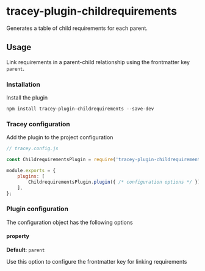 # tracey-plugin-childrequirements

Generates a table of child requirements for each parent.

## Usage

Link requirements in a parent-child relationship using the frontmatter key `parent`.

### Installation

Install the plugin

`npm install tracey-plugin-childrequirements --save-dev`

### Tracey configuration

Add the plugin to the project configuration

```js
// tracey.config.js

const ChildrequirementsPlugin = require('tracey-plugin-childrequirements');

module.exports = {
    plugins: [
        ChildrequirementsPlugin.plugin({ /* configuration options */ }),
    ],
};
```

### Plugin configuration

The configuration object has the following options

#### property

**Default**: `parent`

Use this option to configure the frontmatter key for linking requirements
